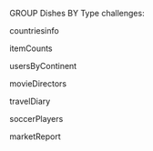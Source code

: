 GROUP Dishes BY Type challenges:

countriesinfo

itemCounts

usersByContinent

movieDirectors

travelDiary

soccerPlayers

marketReport
